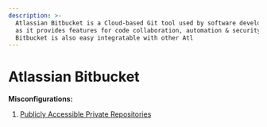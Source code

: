 ```yaml
---
description: >-
  Atlassian Bitbucket is a Cloud-based Git tool used by software developer teams
  as it provides features for code collaboration, automation & security.
  Bitbucket is also easy integratable with other Atl
---
```


# Atlassian Bitbucket

**Misconfigurations:**

1. [Publicly Accessible Private Repositories](publicly-accessible-private-repositories.md)
